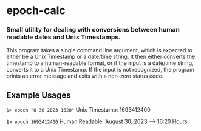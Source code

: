 # epoch-calc
### Small utility for dealing with conversions between human readable dates and Unix Timestamps.
 
This program takes a single command line argument, which is expected
to either be a Unix Timestamp or a date/time string. It then either converts the 
timestamp to a human-readable format, or if the input is a date/time string, converts it to a Unix Timestamp. If the input is not recognized, the program prints an error message and exits with a non-zero status code.

## Example Usages
`$> epoch "8 30 2023 1620"`
Unix Timestamp: 1693412400

`$> epoch 1693412400`
Human Readable: August 30, 2023 --> 16:20 Hours
